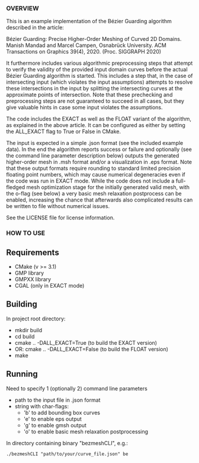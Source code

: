 ### OVERVIEW

This is an example implementation of the Bézier Guarding algorithm described in the article:

Bézier Guarding: Precise Higher-Order Meshing of Curved 2D Domains.
Manish Mandad and Marcel Campen, Osnabrück University.
ACM Transactions on Graphics 39(4), 2020. (Proc. SIGGRAPH 2020)

It furthermore includes various algorithmic preprocessing steps that attempt to verify the validity of the provided input domain curves before the actual Bézier Guarding algorithm is started. This includes a step that, in the case of intersecting input (which violates the input assumptions) attempts to resolve these intersections in the input by splitting the intersecting curves at the approximate points of intersection. Note that these prechecking and preprocessing steps are not guaranteed to succeed in all cases, but they give valuable hints in case some input violates the assumptions.

The code includes the EXACT as well as the FLOAT variant of the algorithm, as explained in the above article. It can be configured as either by setting the ALL_EXACT flag to True or False in CMake.

The input is expected in a simple .json format (see the included example data). In the end the algorithm reports success or failure and optionally (see the command line parameter description below) outputs the generated higher-order mesh in .msh format and/or a visualization in .eps format. Note that these output formats require rounding to standard limited precision floating point numbers, which may cause numerical degeneracies even if the code was run in EXACT mode. While the code does not include a full-fledged mesh optimization stage for the initially generated valid mesh, with the o-flag (see below) a very basic mesh relaxation postprocess can be enabled, increasing the chance that afterwards also complicated results can be written to file without numerical issues.

See the LICENSE file for license information.



### HOW TO USE

## Requirements

* CMake (v >= 3.1)
* GMP library
* GMPXX library
* CGAL (only in EXACT mode)

## Building

In project root directory:
* mkdir build
* cd build
* cmake .. -DALL_EXACT=True (to build the EXACT version)
* OR: cmake .. -DALL_EXACT=False (to build the FLOAT version)
* make

## Running

Need to specify 1 (optionally 2) command line parameters
  * path to the input file in .json format
  * string with char-flags:
     * 'b' to add bounding box curves
     * 'e' to enable eps output
     * 'g' to enable gmsh output
     * 'o' to enable basic mesh relaxation postprocessing


In directory containing binary "bezmeshCLI", e.g.:
```
./bezmeshCLI "path/to/your/curve_file.json" be
```
